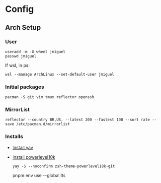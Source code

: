 # Config

## Arch Setup

### User

    useradd -m -G wheel jmiguel
    passwd jmiguel

If wsl, in ps:

    wsl --manage ArchLinux --set-default-user jmiguel

### Initial packages

    pacman -S git vim tmux reflector openssh

### MirrorList

    reflector --country BR,US, --latest 200 --fastest 100 --sort rate --save /etc/pacman.d/mirrorlist

### Installs

- [Install yay](https://github.com/Jguer/yay)

- [Install powerlevel10k](https://github.com/romkatv/powerlevel10k)
    
    `yay -S --noconfirm zsh-theme-powerlevel10k-git`

    pnpm env use --global lts




